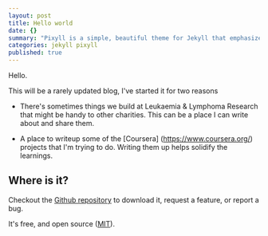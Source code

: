 ```yaml
---
layout: post
title: Hello world
date: {}
summary: "Pixyll is a simple, beautiful theme for Jekyll that emphasizes content rather than aesthetic fluff."
categories: jekyll pixyll
published: true
---
```


Hello.

This will be a rarely updated blog, I've started it for two reasons

- There's sometimes things we build at Leukaemia & Lymphoma Research that might be handy to other charities. This can be a place I can write about and share them.

- A place to writeup some of the [Coursera] (https://www.coursera.org/) projects that I'm trying to do. Writing them up helps solidify the learnings.

## Where is it?

Checkout the [Github repository](https://github.com/johnotander/pixyll) to download it, request a feature, or report a bug.

It's free, and open source ([MIT](http://opensource.org/licenses/MIT)).